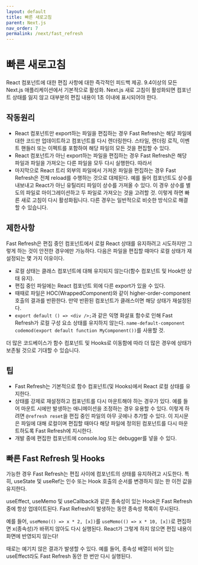 ```yaml
---
layout: default
title: 빠른 새로고침
parent: Next.js
nav_order: 7
permalink: /next/fast_refresh
---
```


# 빠른 새로고침
React 컴포넌트에 대한 편집 사항에 대한 즉각적인 피드백 제공. 9.4이상의 모든 Next.js 애플리케이션에서 기본적으로 활성화. Next.js 새로 고침이 활성화되면 컴포넌트 상태를 잃지 않고 대부분의 편집 내용이 1초 이내에 표시되어야 한다.

## 작동원리
- React 컴포넌트만 export하는 파일을 편집하는 경우 Fast Refresh는 해당 파일에 대한 코드만 업데이트하고 컴포넌트를 다시 렌더링한다. 스타일, 렌더링 로직, 이벤트 핸들러 또는 이펙트를 포함하여 해당 파일의 모든 것을 편집할 수 있다.
- React 컴포넌트가 아닌 export하는 파일을 편집하는 경우 Fast Refresh은 해당 파일과 파일을 가져오는 다른 파일을 모두 다시 실행한다. 따라서 
- 마지막으로 React 트리 외부의 파일에서 가져온 파일을 편집하는 경우 Fast Refresh은 전체 reload를 수행하는 것으로 대체된다. 예를 들어 컴포넌트도 상수를 내보내고 React가 아닌 유틸리티 파일이 상수를 가져올 수 있다. 이 경우 상수를 별도의 파일로 마이그레이션하고 두 파일로 가져오는 것을 고려할 것. 이렇게 하면 빠른 새로 고침이 다시 활성화됩니다. 다른 경우는 일반적으로 비슷한 방식으로 해결할 수 있습니다.

## 제한사항
Fast Refresh은 편집 중인 컴포넌트에서 로컬 React 상태를 유지하려고 시도하지만 그렇게 하는 것이 안전한 경우에만 가능하다. 다음은 파일을 편집할 때마다 로컬 상태가 재설정되는 몇 가지 이유이다.
- 로컬 상태는 클래스 컴포넌트에 대해 유지되지 않는다(함수 컴포넌트 및 Hook만 상태 유지).
- 편집 중인 파일에는 React 컴포넌트 외에 다른 export가 있을 수 있다.
- 때때로 파일은 HOC(WrappedComponent)와 같이 higher-order-component 호출의 결과를 반환한다. 만약 반환된 컴포넌트가 클래스이면 해당 상태가 재설정된다.
- `export default () => <div />;`과 같은 익명 화살표 함수로 인해 Fast Refresh가 로컬 구성 요소 상태를 유지하지 않는다. `name-default-component codemod(export default function MyComponent())`를 사용할 것.

더 많은 코드베이스가 함수 컴포넌트 및 Hooks로 이동함에 따라 더 많은 경우에 상태가 보존될 것으로 기대할 수 있습니다.

## 팁
- Fast Refresh는 기본적으로 함수 컴포넌트(및 Hooks)에서 React 로컬 상태를 유지한다.
- 상태를 강제로 재설정하고 컴포넌트를 다시 마운트해야 하는 경우가 있다. 예를 들어 마운트 시에만 발생하는 애니메이션을 조정하는 경우 유용할 수 있다. 이렇게 하려면 `@refresh reset`을 편집 중인 파일의 아무 곳에나 추가할 수 있다. 이 지시문은 파일에 대해 로컬이며 편집할 때마다 해당 파일에 정의된 컴포넌트를 다시 마운트하도록 Fast Refresh에 지시한다.
- 개발 중에 편집한 컴포넌트에 console.log 또는 debugger를 넣을 수 있다.

## 빠른 Fast Refresh 및 Hooks
가능한 경우 Fast Refresh는 편집 사이에 컴포넌트의 상태를 유지하려고 시도한다. 특히, useState 및 useRef는 인수 또는 Hook 호출의 순서를 변경하지 않는 한 이전 값을 유지한다.

useEffect, useMemo 및 useCallback과 같은 종속성이 있는 Hook은 Fast Refresh 중에 항상 업데이트된다. Fast Refresh이 발생하는 동안 종속성 목록이 무시된다.

예를 들어, `useMemo(() => x * 2, [x])`를 `useMemo(() => x * 10, [x])`로 편집하면 x(종속성)가 바뀌지 않아도 다시 실행된다. React가 그렇게 하지 않으면 편집 내용이 화면에 반영되지 않는다!

때로는 예기치 않은 결과가 발생할 수 있다. 예를 들어, 종속성 배열이 비어 있는 useEffect라도 Fast Refresh 동안 한 번만 다시 실행된다.
